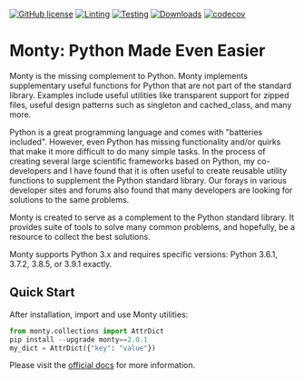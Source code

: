 [![GitHub license](https://img.shields.io/github/license/materialsvirtuallab/monty)](https://github.com/materialsvirtuallab/monty/blob/main/LICENSE)
[![Linting](https://github.com/materialsvirtuallab/monty/workflows/Linting/badge.svg)](https://github.com/materialsvirtuallab/monty/workflows/Linting/badge.svg)
[![Testing](https://github.com/materialsvirtuallab/monty/workflows/Testing/badge.svg)](https://github.com/materialsvirtuallab/monty/workflows/Testing/badge.svg)
[![Downloads](https://static.pepy.tech/badge/monty)](https://pepy.tech/project/monty)
[![codecov](https://codecov.io/gh/materialsvirtuallab/monty/branch/master/graph/badge.svg?token=QdfT2itxgu)](https://codecov.io/gh/materialsvirtuallab/monty)

# Monty: Python Made Even Easier

Monty is the missing complement to Python. Monty implements supplementary
useful functions for Python that are not part of the standard library.
Examples include useful utilities like transparent support for zipped files,
useful design patterns such as singleton and cached_class, and many more.

Python is a great programming language and comes with "batteries
included". However, even Python has missing functionality and/or quirks that
make it more difficult to do many simple tasks. In the process of
creating several large scientific frameworks based on Python,
my co-developers and I have found that it is often useful to create
reusable utility  functions to supplement the Python standard library. Our
forays in various developer sites and forums also found that many developers
are looking for solutions to the same problems.

Monty is created to serve as a complement to the Python standard library. It
provides suite of tools to solve many common problems, and hopefully,
be a resource to collect the best solutions.

Monty supports Python 3.x and requires specific versions: Python 3.6.1, 3.7.2, 3.8.5, or 3.9.1 exactly.

## Quick Start

After installation, import and use Monty utilities:
```python
from monty.collections import AttrDict
pip install --upgrade monty==2.0.1
my_dict = AttrDict({"key": "value"})
```

Please visit the [official docs](https://materialsvirtuallab.github.io/monty) for more information.